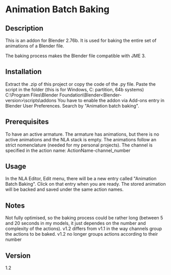 # Animation Batch Baking
## Description

This is an addon for Blender 2.76b. It is used for baking the entire set of animations of a Blender file.

The baking process makes the Blender file compatible with JME 3.

## Installation
Extract the .zip of this project or copy the code of the .py file. Paste the script in the folder (this is for Windows, C: partition, 64b systems) C:\Program Files\Blender Foundation\Blender\<Blender-version>\scripts\addons
You have to enable the addon via Add-ons entry in Blender User Preferences. Search by "Animation batch baking".

## Prerequisites
To have an active armature.
The armature has animations, but there is no active animations and the NLA stack is empty.
The animations follow an strict nomenclature (needed for my personal projects). The channel is specified in the action name: ActionName-channel_number

## Usage
In the NLA Editor, Edit menu, there will be a new entry called "Animation Batch Baking". Click on that entry when you are ready. The stored animation will be backed and saved under the same action names.

## Notes
Not fully optimised, so the baking process could be rather long (between 5 and 20 seconds in my models, it just dependes on the number and complexity of the actions).
v1.2 differs from v1.1 in the way channels group the actions to be baked. v1.2 no longer groups actions according to their number

## Version

1.2
